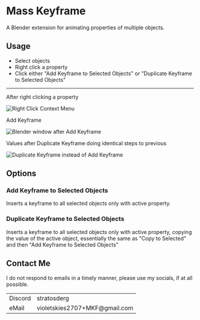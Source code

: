 # Mass Keyframe
A Blender extension for animating properties of multiple objects.

## Usage
- Select objects
- Right click a property
- Click either "Add Keyframe to Selected Objects" or "Duplicate Keyframe to Selected Objects"

---

After right clicking a property

![](https://raw.githubusercontent.com/StratosDerg/MassKF/refs/heads/main/rightclick.png "Right Click Context Menu")

Add Keyframe

![](https://raw.githubusercontent.com/StratosDerg/MassKF/refs/heads/main/keyframes.png "Blender window after Add Keyframe")

Values after Duplicate Keyframe doing identical steps to previous

![](https://raw.githubusercontent.com/StratosDerg/MassKF/refs/heads/main/keyframes2.png "Duplicate Keyframe instead of Add Keyframe")

## Options

### Add Keyframe to Selected Objects
Inserts a keyframe to all selected objects only with active property.

### Duplicate Keyframe to Selected Objects
Inserts a keyframe to all selected objects only with active property, copying the value of the active object, essentially the same as
"Copy to Selected" and then "Add Keyframe to Selected Objects"

## Contact Me
I do not respond to emails in a timely manner, please use my socials, if at all possible.

<table><tbody>
  <tr>
    <td>Discord</td>
    <td>stratosderg</td>
  </tr>
  <tr>
    <td>eMail</td>
    <td>violetskies2707+MKF@gmail.com</td>
  </tr>
</tbody>
</table>
